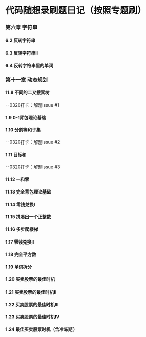 # 代码随想录刷题日记（按照专题刷）
### 第六章 字符串
#### 6.2 反转字符串
#### 6.3 反转字符串II
#### 6.4 反转字符串里的单词
### 第十一章 动态规划
#### 11.8 不同的二叉搜索树
--0320打卡：解题Issue #1
#### 1.9 0-1背包理论基础
#### 1.10 分割等和子集
--0320打卡：解题Issue #2
#### 1.11 目标和
--0320打卡：解题Issue #3
#### 11.12 一和零
#### 11.13 完全背包理论基础
#### 11.14 零钱兑换I
#### 11.15 拼凑出一个正整数
#### 11.16 多步爬楼梯
#### 1.17 零钱兑换II
#### 1.18 完全平方数
#### 1.19 单词拆分
#### 1.20 买卖股票的最佳时机
#### 1.21 买卖股票的最佳时机II
#### 1.22 买卖股票的最佳时机III
#### 1.23 买卖股票的最佳时机IV
#### 1.24 最佳买卖股票时机（含冷冻期）
